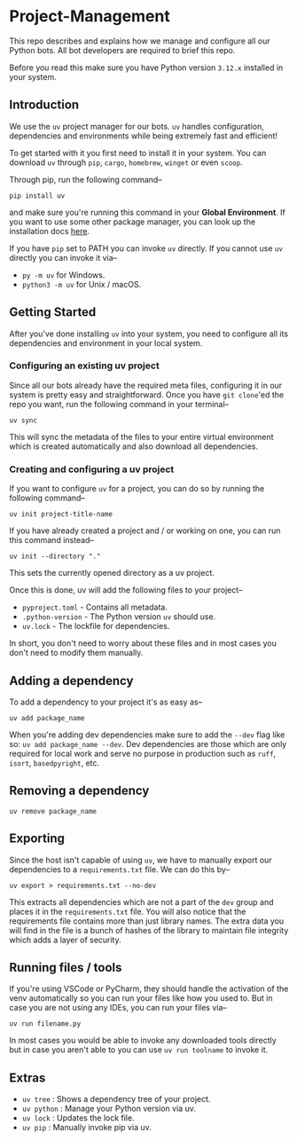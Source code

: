 
# Project-Management

This repo describes and explains how we manage and configure all our Python bots.
All bot developers are required to brief this repo.

Before you read this make sure you have Python version `3.12.x` installed in your system.

## Introduction

We use the `uv` project manager for our bots. `uv` handles configuration, dependencies and environments while being extremely fast and efficient!

To get started with it you first need to install it in your system.
You can download `uv` through `pip`, `cargo`, `homebrew`, `winget` or even `scoop`.

Through pip, run the following command–

```
pip install uv
```

and make sure you're running this command in your **Global Environment**.
If you want to use some other package manager, you can look up the installation docs [here](https://docs.astral.sh/uv/getting-started/installation/#installing-uv).

If you have `pip` set to PATH you can invoke `uv` directly. If you cannot use `uv` directly you can invoke it via–

* `py -m uv` for Windows.
* `python3 -m uv` for Unix / macOS.

## Getting Started

After you've done installing `uv` into your system, you need to configure all its dependencies and environment in your local system.

### Configuring an existing uv project

Since all our bots already have the required meta files, configuring it in our system is pretty easy and straightforward.
Once you have `git clone`'ed the repo you want, run the following command in your terminal–

```
uv sync
```

This will sync the metadata of the files to your entire virtual environment which is created automatically and also download all dependencies.

### Creating and configuring a uv project

If you want to configure `uv` for a project, you can do so by running the following command–

```
uv init project-title-name
```

If you have already created a project and / or working on one, you can run this command instead–

```
uv init --directory "."
```

This sets the currently opened directory as a uv project.

Once this is done, uv will add the following files to your project–

* `pyproject.toml` - Contains all metadata.
* `.python-version` - The Python version `uv` should use.
* `uv.lock` - The lockfile for dependencies.

In short, you don't need to worry about these files and in most cases you don't need to modify them manually.

## Adding a dependency

To add a dependency to your project it's as easy as–

```
uv add package_name
```

When you're adding dev dependencies make sure to add the `--dev` flag like so: `uv add package_name --dev`.
Dev dependencies are those which are only required for local work and serve no purpose in production such as `ruff`, `isort`, `basedpyright`, etc.

## Removing a dependency

```
uv remove package_name
```

## Exporting

Since the host isn't capable of using `uv`, we have to manually export our dependencies to a `requirements.txt` file.
We can do this by–

```
uv export > requirements.txt --no-dev
```

This extracts all dependencies which are not a part of the `dev` group and places it in the `requirements.txt` file.
You will also notice that the requirements file contains more than just library names.
The extra data you will find in the file is a bunch of hashes of the library to maintain file integrity which adds a layer of security.

## Running files / tools

If you're using VSCode or PyCharm, they should handle the activation of the venv automatically so you can run your files like how you used to.
But in case you are not using any IDEs, you can run your files via–

```
uv run filename.py
```

In most cases you would be able to invoke any downloaded tools directly but in case you aren't able to you can use `uv run toolname` to invoke it.

## Extras

* `uv tree` : Shows a dependency tree of your project.
* `uv python` : Manage your Python version via uv.
* `uv lock` : Updates the lock file.
* `uv pip` : Manually invoke pip via uv.
